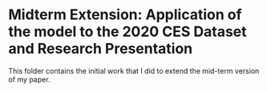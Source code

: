 # Midterm Extension: Application of the model to the 2020 CES Dataset and Research Presentation
This folder contains the initial work that I did to extend the mid-term version of my paper.
